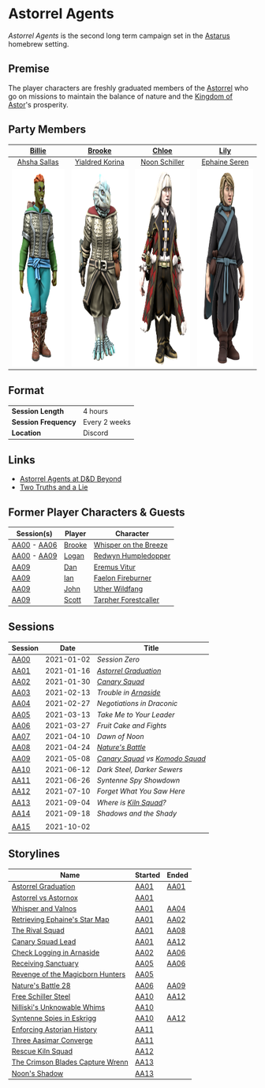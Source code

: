 # Astorrel Agents

*Astorrel Agents* is the second long term campaign set in the [Astarus](../planes/astarus.md) homebrew setting.

## Premise

The player characters are freshly graduated members of the [Astorrel](../organisations/astorrel/astorrel.md) who go on missions to maintain the balance of nature and the [Kingdom of Astor](../civilisations/kingdom-of-astor/kingdom-of-astor.md)'s prosperity.

## Party Members

| [Billie](../players/billie.md) | [Brooke](../players/brooke.md) | [Chloe](../players/chloe.md) | [Lily](../players/lily.md) |
|:---:|:---:|:---:|:---:|
| [Ahsha Sallas](../characters/ahsha-sallas.md) | [Yialdred Korina](../characters/yialdred-korina.md) | [Noon Schiller](../characters/noon-schiller.md) | [Ephaine Seren](../characters/ephaine-seren.md) |
| <img src="https://raw.githubusercontent.com/jesskelsall/astarus-images/main/characters/portraits/b0b553e82a907ff3.png" height="400" /> | <img src="https://raw.githubusercontent.com/jesskelsall/astarus-images/main/characters/portraits/3856f570c58374b4.png" height="400" /> | <img src="https://raw.githubusercontent.com/jesskelsall/astarus-images/main/characters/portraits/ec514d55f424de69.png" height="400" /> | <img src="https://raw.githubusercontent.com/jesskelsall/astarus-images/main/characters/portraits/3840bf1d6c005683.png" height="400" /> |

## Format

|||
|---|---|
| **Session Length** | 4 hours |
| **Session Frequency** | Every 2 weeks |
| **Location** | Discord |

## Links

- [Astorrel Agents at D&D Beyond](https://www.dndbeyond.com/campaigns/1620558)
- [Two Truths and a Lie](../mechanics/roleplay/two-truths-and-a-lie.md)

## Former Player Characters & Guests

| Session(s) | Player | Character |
| --- | --- | --- |
| [AA00](../sessions/AA00.md) - [AA06](../sessions/AA06.md) | [Brooke](../players/brooke.md) | [Whisper on the Breeze](../characters/whisper-on-the-breeze.md) |
| [AA00](../sessions/AA00.md) - [AA09](../sessions/AA09.md) | [Logan](../players/logan.md) | [Redwyn Humpledopper](../characters/redwyn-humpledopper.md) |
| [AA09](../sessions/AA09.md) | [Dan](../players/dan.md) | [Eremus Vitur](../characters/eremus-vitur.md) |
| [AA09](../sessions/AA09.md) | [Ian](../players/ian.md) | [Faelon Fireburner](../characters/faelon-fireburner.md) |
| [AA09](../sessions/AA09.md) | [John](../players/john.md) | [Uther Wildfang](../characters/uther-wildfang.md) |
| [AA09](../sessions/AA09.md) | [Scott](../players/scott.md) | [Tarpher Forestcaller](../characters/tarpher-forestcaller.md) |

## Sessions

| Session | Date | Title |
|---| --- | --- |
| [AA00](../sessions/AA00.md) | 2021-01-02 | *Session Zero* |
| [AA01](../sessions/AA01.md) | 2021-01-16 | *[Astorrel Graduation](../storylines/ended/astorrel-graduation.md)* |
| [AA02](../sessions/AA02.md) | 2021-01-30 | *[Canary Squad](../organisations/astorrel/squads/canary-squad.md)* |
| [AA03](../sessions/AA03.md) | 2021-02-13 | *Trouble in [Arnaside](../places/villages/arnaside.md)* |
| [AA04](../sessions/AA04.md) | 2021-02-27 | *Negotiations in Draconic* |
| [AA05](../sessions/AA05.md) | 2021-03-13 | *Take Me to Your Leader* |
| [AA06](../sessions/AA06.md) | 2021-03-27 | *Fruit Cake and Fights* |
| [AA07](../sessions/AA07.md) | 2021-04-10 | *Dawn of Noon* |
| [AA08](../sessions/AA08.md) | 2021-04-24 | *[Nature's Battle](../mechanics/roleplay/natures-battle.md)* |
| [AA09](../sessions/AA09.md) | 2021-05-08 | *[Canary Squad](../organisations/astorrel/squads/canary-squad.md) vs [Komodo Squad](../organisations/astorrel/squads/komodo-squad.md)* |
| [AA10](../sessions/AA10.md) | 2021-06-12 | *Dark Steel, Darker Sewers* |
| [AA11](../sessions/AA11.md) | 2021-06-26 | *Syntenne Spy Showdown* |
| [AA12](../sessions/AA12.md) | 2021-07-10 | *Forget What You Saw Here* |
| [AA13](../sessions/AA13.md) | 2021-09-04 | *Where is [Kiln Squad](../organisations/astorrel/squads/kiln-squad.md)?* |
| [AA14](../sessions/AA14.md) | 2021-09-18 | *Shadows and the Shady* |
||
| [AA15](../sessions/AA15.md) | 2021-10-02 | |

## Storylines

| Name | Started | Ended |
| --- | --- | --- |
| [Astorrel Graduation](../storylines/ended/astorrel-graduation.md) | [AA01](../sessions/AA01.md) | [AA01](../sessions/AA01.md) |
| [Astorrel vs Astornox](../storylines/astorrel-vs-astornox.md) | [AA01](../sessions/AA01.md) | |
| [Whisper and Valnos](../storylines/ended/whisper-and-valnos.md) | [AA01](../sessions/AA01.md) | [AA04](../sessions/AA04.md) |
| [Retrieving Ephaine's Star Map](../storylines/ended/retrieving-ephaines-star-map.md) | [AA01](../sessions/AA01.md) | [AA02](../sessions/AA02.md) |
| [The Rival Squad](../storylines/ended/the-rival-squad.md) | [AA01](../sessions/AA01.md) | [AA08](../sessions/AA08.md) |
| [Canary Squad Lead](../storylines/ended/canary-squad-lead.md) | [AA01](../sessions/AA01.md) | [AA12](../sessions/AA12.md) |
| [Check Logging in Arnaside](../storylines/ended/check-logging-in-arnaside.md) | [AA02](../sessions/AA02.md) | [AA06](../sessions/AA06.md) |
| [Receiving Sanctuary](../storylines/ended/receiving-sanctuary.md) | [AA05](../sessions/AA05.md) | [AA06](../sessions/AA06.md) |
| [Revenge of the Magicborn Hunters](../storylines/revenge-of-the-magicborn-hunters.md) | [AA05](../sessions/AA05.md) | |
| [Nature's Battle 28](../storylines/ended/natures-battle-28.md) | [AA06](../sessions/AA06.md) | [AA09](../sessions/AA09.md) |
| [Free Schiller Steel](../storylines/ended/free-schiller-steel.md) | [AA10](../sessions/AA10.md) | [AA12](../sessions/AA12.md) |
| [Nilliski's Unknowable Whims](../storylines/nilliskis-unknowable-whims.md) | [AA10](../sessions/AA10.md) | |
| [Syntenne Spies in Eskrigg](../storylines/ended/syntenne-spies-in-eskrigg.md) | [AA10](../sessions/AA10.md) | [AA12](../sessions/AA12.md) |
| [Enforcing Astorian History](../storylines/enforcing-astorian-history.md) | [AA11](../sessions/AA11.md) | |
| [Three Aasimar Converge](../storylines/three-aasimar-converge.md) | [AA11](../sessions/AA11.md) | |
| [Rescue Kiln Squad](../storylines/rescue-kiln-squad.md) | [AA12](../sessions/AA12.md) | |
| [The Crimson Blades Capture Wrenn](../storylines/the-crimson-blades-capture-wrenn.md) | [AA13](../sessions/AA13.md) | |
| [Noon's Shadow](../storylines/noons-shadow.md) | [AA13](../sessions/AA13.md) | |
